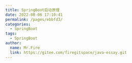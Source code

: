 ```yaml
---
title: SpringBoot启动原理
date: 2022-08-06 17:10:41
permalink: /pages/ebbfd3/
categories:
  - SpringBoot
tags:
  - SpringBoot
author: 
  name: Mr.Fire
  link: https://gitee.com/firegitspace/java-essay.git
---
```


